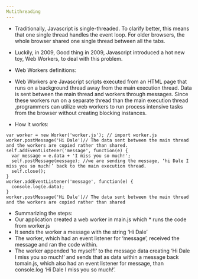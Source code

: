 ```yaml
---
Mutithreading
---
```


* Traditionally,  Javascript is single-threaded. To clarify better, this means that one single thread handles the event loop. For older browsers, the whole browser shared one single thread between all the tabs.

* Luckily, in 2009, Good thing in 2009, Javascript introduced a hot new toy, Web Workers, to deal with this problem.

* Web Workers definitions:

 *  Web Workers are Javascript scripts executed from an HTML page that runs on a background thread away from the main execution thread. Data is sent between the main thread and workers through messages. Since these workers run on a separate thread than the main execution thread
,programmers can utilize web workers to run process intensive tasks from the browser without creating blocking instances.

* How it works:

```
var worker = new Worker('worker.js'); // import worker.js
worker.postMessage('Hi Dale')// The data sent between the main thread and the workers are copied rather than shared. 
self.addEventListener('message', function(e) {
  var message = e.data + 'I miss you so much!';
  self.postMessage(message); //we are sending the message, ‘hi Dale I miss you so much!’ back to the main execution thread.
  self.close();
}
worker.addEventListener('message', function(e) {
  console.log(e.data);
}
worker.postMessage('Hi Dale')// The data sent between the main thread and the workers are copied rather than shared
```

* Summarizing the steps:
 *  Our application created a web worker in main.js which * runs the code from worker.js
 *  It sends the worker a message with the string ‘Hi Dale’
 *  The worker, which had an event listener for ‘message’,      received the message and ran the code within.
 *  The worker appended ‘to myself!’ to the message data creating ‘Hi Dale I miss you so much!’ and sends that as data within a message back tomain.js, which also had an event listener for message, than console.log ‘Hi Dale I miss you so much!’.
